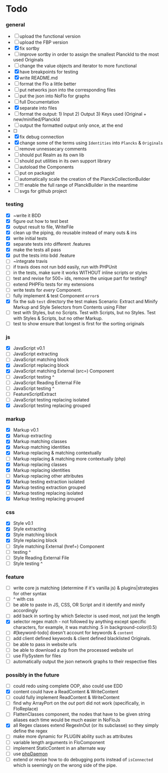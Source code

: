 # Todo

### general
* [ ] upload the functional version
* [ ] upload the FBP version
* [x] fix sortby
* [ ] improve sortby in order to assign the smallest PlanckId to the most used Originals
* [ ] change the value objects and iterator to more functional
* [x] have breakpoints for testing 
* [x] write README.md
* [ ] format the Flo a little better 
* [ ] put networks json into the corresponding files
* [ ] put the json into NoFlo for graphs
* [ ] full Documentation
* [x] separate into files
* [ ] format the output: 1) Input 2) Output 3) Keys used (Original + new/minified/PlanckId
* [ ] output the formatted output only once, at the end
* [ ]
* [x] fix debug connection
* [x] change some of the terms using `Identities` into `Plancks` & `Originals`
* [ ] remove unnessecary comments
* [ ] should put Realm as its own lib
* [ ] should put utilities in its own support library
* [ ] autoload the Components
* [ ] put on packagist
* [ ] automatically scale the creation of the PlanckCollectionBuilder
* [ ] !!! enable the full range of PlanckBuilder in the meantime
* [ ] svgs for github project

### testing
* [x] ~write it BDD 
* [x] figure out how to test best
* [x] output result to file, WriteFile 
* [x] clean up the piping, do reusable instead of many outs & ins
* [x] write initial tests
* [x] separate tests into different .features
* [x] make the tests all pass
* [x] put the tests into bdd .feature
* [ ] ~integrate travis
* [ ] if travis does not run bdd easily, run with PHPUnit
* [ ] in the tests, make sure it works WITHOUT inline scripts or styles
* [ ] test and revise for 500+ ids, remove the unique part for testing?
* [ ] extend PHPFlo tests for my extensions
* [ ] write tests for _every_ Component.
* [ ] fully implement & test Component `error`s
* [x] fix the sub `test` directory the test makes
Scenario: Extract and Minify Markup and Style Selectors from Contents using Filter
* [ ] test with Styles, but no Scripts. Test with Scripts, but no Styles. Test with Styles & Scripts, but no other Markup.
* [ ] test to show ensure that longest is first for the sorting originals

### js
* [x] JavaScript v0.1
* [ ] JavaScript extracting 
* [ ] JavaScript matching block
* [x] JavaScript replacing block 
* [x] JavaScript matching External (src=) Component
* [ ] JavaScript testing ^ 
* [ ] JavaScript Reading External File
* [ ] JavaScript testing ^
* [ ] FeatureScriptExtract
* [ ] JavaScript testing replacing isolated
* [x] JavaScript testing replacing grouped 

### markup
* [x] Markup v0.1
* [x] Markup extracting 
* [x] Markup matching classes
* [x] Markup matching identities
* [x] Markup replacing & matching contextually
* [ ] Markup replacing & matching more contextually (php)
* [x] Markup replacing classes 
* [x] Markup replacing identities 
* [ ] Markup replacing other attributes
* [x] Markup testing extraction isolated
* [x] Markup testing extraction grouped
* [ ] Markup testing replacing isolated
* [x] Markup testing replacing grouped 

### css
* [x] Style v0.1
* [x] Style extracting 
* [x] Style matching block
* [x] Style replacing block 
* [ ] Style matching External (href=) Component
* [ ] testing ^ 
* [ ] Style Reading External File
* [ ] Style testing ^

### feature
* [ ] write core js matching (determine if it's vanilla js) & plugins|strategies for other syntax
* [ ] ^ with css 
* [ ] be able to paste in JS, CSS, OR Script and it identify and minify accordingly
* [ ] add back in sorting by which Selector is used most, not just the length
* [x] selector regex match - not followed by anything except specific characters, for example, it was matching .5 in background-color(0.5)
* [ ] #[keyword-todo] doesn't account for keywords & `content`
* [ ] add client defined keywords & client defined blacklisted Originals.
* [ ] be able to pass in website urls
* [ ] be able to download a zip from the processed website url
* [ ] use FlySystem for files
* [ ] automatically output the json network graphs to their respective files

### possibly in the future 
* [ ] could redo using complete OOP, also could use EDD
* [x] content could have a ReadContent & WriteContent
* [ ] could fully implement ReadContent & WriteContent 
* [ ] find why ArrayPort on the *out* port did not work (specifically, in FloReplace)
* [ ] FlattenClasses component, the nodes that have to be given string aliases each time would be much easier in NoFloJs
* [x] all Regex classes extend RegexInOut (or its subclasse) so they simply define the regex
* [ ] make more dynamic for PLUGIN ability such as attributes
* [ ] variable length arguments in FloComponent
* [ ] implement StaticContent in an alternate way
* [ ] use [phpDaemon](http://daemon.io) 
* [ ] extend or revise how to do debugging ports instead of `isConnected` which is seemingly on the wrong side of the pipe.